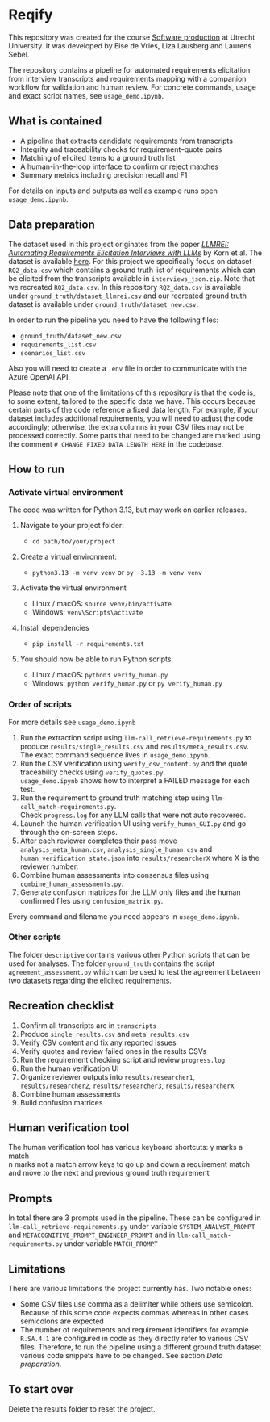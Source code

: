 # Reqify
This repository was created for the course [Software production](https://osiris-student.uu.nl/#/onderwijscatalogus/extern/cursus?cursuscode=INFOMSPR&taal=en&collegejaar=huidig) at Utrecht University. It was developed by Eise de Vries, Liza Lausberg and Laurens Sebel.

The repository contains a pipeline for automated requirements elicitation from interview transcripts and requirements mapping with a companion workflow for validation and human review. For concrete commands, usage and exact script names, see `usage_demo.ipynb`.

## What is contained
* A pipeline that extracts candidate requirements from transcripts
* Integrity and traceability checks for requirement–quote pairs
* Matching of elicited items to a ground truth list
* A human-in-the-loop interface to confirm or reject matches
* Summary metrics including precision recall and F1

For details on inputs and outputs as well as example runs open `usage_demo.ipynb`.

## Data preparation
The dataset used in this project originates from the paper *[LLMREI: Automating Requirements Elicitation Interviews with LLMs](https://arxiv.org/abs/2507.02564)* by Korn et al. The dataset is available [here](https://zenodo.org/records/15016930). For this project we specifically focus on dataset `RQ2_data.csv` which contains a ground truth list of requirements which can be elicited from the transcripts available in `interviews_json.zip`. Note that we recreated `RQ2_data.csv`. In this repository `RQ2_data.csv` is available under `ground_truth/dataset_llmrei.csv` and our recreated ground truth dataset is available under `ground_truth/dataset_new.csv`.

In order to run the pipeline you need to have the following files:
- `ground_truth/dataset_new.csv`
- `requirements_list.csv`
- `scenarios_list.csv`

Also you will need to create a `.env` file in order to communicate with the Azure OpenAI API.

Please note that one of the limitations of this repository is that the code is, to some extent, tailored to the specific data we have. This occurs because certain parts of the code reference a fixed data length. For example, if your dataset includes additional requirements, you will need to adjust the code accordingly; otherwise, the extra columns in your CSV files may not be processed correctly. Some parts that need to be changed are marked using the comment `# CHANGE FIXED DATA LENGTH HERE` in the codebase.

## How to run
### Activate virtual environment
The code was written for Python 3.13, but may work on earlier releases.

1. Navigate to your project folder:
   - `cd path/to/your/project`

2. Create a virtual environment:
   - `python3.13 -m venv venv` or `py -3.13 -m venv venv`

3. Activate the virtual environment
   - Linux / macOS: `source venv/bin/activate`
   - Windows: `venv\Scripts\activate`

4. Install dependencies
   - `pip install -r requirements.txt`

5. You should now be able to run Python scripts:
   - Linux / macOS: `python3 verify_human.py`
   - Windows: `python verify_human.py` or `py verify_human.py`

### Order of scripts
For more details see `usage_demo.ipynb`

1. Run the extraction script using `llm-call_retrieve-requirements.py` to produce `results/single_results.csv` and `results/meta_results.csv`.  
   The exact command sequence lives in `usage_demo.ipynb`.
2. Run the CSV verification using `verify_csv_content.py` and the quote traceability checks using `verify_quotes.py`.  
   `usage_demo.ipynb` shows how to interpret a FAILED message for each test.
3. Run the requirement to ground truth matching step using `llm-call_match-requirements.py`.  
   Check `progress.log` for any LLM calls that were not auto recovered.
4. Launch the human verification UI using `verify_human_GUI.py` and go through the on-screen steps.
5. After each reviewer completes their pass move `analysis_meta_human.csv`, `analysis_single_human.csv` and `human_verification_state.json` into `results/researcherX` where X is the reviewer number.
6. Combine human assessments into consensus files using `combine_human_assessments.py`.
7. Generate confusion matrices for the LLM only files and the human confirmed files using `confusion_matrix.py`.

Every command and filename you need appears in `usage_demo.ipynb`.

### Other scripts
The folder `descriptive` contains various other Python scripts that can be used for analyses.
The folder `ground_truth` contains the script `agreement_assessment.py` which can be used to test the agreement between two datasets regarding the elicited requirements.

## Recreation checklist
1. Confirm all transcripts are in `transcripts`
2. Produce `single_results.csv` and `meta_results.csv`
3. Verify CSV content and fix any reported issues
4. Verify quotes and review failed ones in the results CSVs
5. Run the requirement checking script and review `progress.log`
6. Run the human verification UI
7. Organize reviewer outputs into `results/researcher1`, `results/researcher2`, `results/researcher3`, `results/researcherX`
8. Combine human assessments
9. Build confusion matrices

## Human verification tool
The human verification tool has various keyboard shortcuts:
  y marks a match  
  n marks not a match
  arrow keys to go up and down a requirement match and move to the next and previous ground truth requirement

## Prompts
In total there are 3 prompts used in the pipeline. These can be configured in `llm-call_retrieve-requirements.py` under variable `SYSTEM_ANALYST_PROMPT` and `METACOGNITIVE_PROMPT_ENGINEER_PROMPT` and in `llm-call_match-requirements.py` under variable `MATCH_PROMPT`

## Limitations
There are various limitations the project currently has. Two notable ones:
* Some CSV files use comma as a delimiter while others use semicolon. Because of this some code expects commas whereas in other cases semicolons are expected
* The number of requirements and requirement identifiers for example `R.SA.4.1` are configured in code as they directly refer to various CSV files. Therefore, to run the pipeline using a different ground truth dataset various code snippets have to be changed. See section *Data preparation*.


## To start over
Delete the results folder to reset the project.